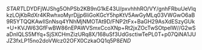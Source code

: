 $START$LDYDFjWJShg5OhPSb2KB9nG1kE43U/pxvhhhRO/VY/gnhFRbuUeVlqkzLOjKbRdXr4KRwhxoMyrDjjp6liGoKGcY5hpKtV5AwGyMLq03VWGwO6aB9R5YTQQKAwIlSnNsq4YNhMjNMOTAt9D/FNP2tFx+BaGH29AsXdESzyGUk+U+KVJW63GfFwBW86nEPAWVSmxCcoXNp+Rt2jxZOcTwSOtpelW//G2wSaDnIQLS5MYq+SjSXCHmZizURq8X/168uSf3UdGsctiwTePL0T+p07QiNA1JUJZ3fxLP15no2doVWcz02OFX0CzkaOQ1q5P8$END$